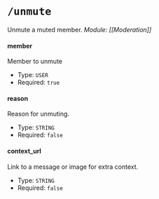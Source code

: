 # `/unmute`
Unmute a muted member.
*Module: [[Moderation]]*
#### member
Member to unmute
- Type: `USER`
- Required: `true`
#### reason
Reason for unmuting.
- Type: `STRING`
- Required: `false`
#### context_url
Link to a message or image for extra context.
- Type: `STRING`
- Required: `false`